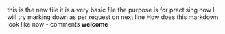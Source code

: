 this is the new file
it is a very basic file
the purpose is for practising
now I will try marking down as per request on next line
How does this markdown look like now - comments **welcome**
